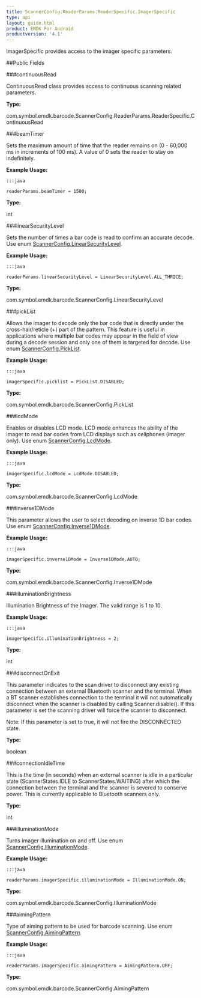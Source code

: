 ```yaml
---
title: ScannerConfig.ReaderParams.ReaderSpecific.ImagerSpecific
type: api
layout: guide.html
product: EMDK For Android
productversion: '4.1'
---
```



ImagerSpecific provides access to the imager specific parameters.

##Public Fields

###continuousRead

ContinuousRead class provides access to continuous scanning related parameters.

**Type:**

com.symbol.emdk.barcode.ScannerConfig.ReaderParams.ReaderSpecific.ContinuousRead

###beamTimer

Sets the maximum amount of time that the reader remains on (0 - 60,000 ms in increments of 100 ms). 
 A value of 0 sets the reader to stay on indefinitely.
 
 

**Example Usage:**
	
	:::java
	
	readerParams.beamTimer = 1500;
	


**Type:**

int

###linearSecurityLevel

Sets the number of times a bar code is read to confirm an accurate decode.
 Use enum [ ScannerConfig.LinearSecurityLevel](../ScannerConfig-LinearSecurityLevel).
 
 

**Example Usage:**
	
	:::java
	
	readerParams.linearSecurityLevel = LinearSecurityLevel.ALL_THRICE;
	


**Type:**

com.symbol.emdk.barcode.ScannerConfig.LinearSecurityLevel

###pickList

Allows the imager to decode only the bar code that is directly under the cross-hair/reticle (+) part of the pattern. 
 This feature is useful in applications where multiple bar codes may appear in the field of view during a decode session and 
 only one of them is targeted for decode.
 Use enum [ ScannerConfig.PickList](../ScannerConfig-PickList).
 
 

**Example Usage:**
	
	:::java
	
	imagerSpecific.picklist = PickList.DISABLED;
	


**Type:**

com.symbol.emdk.barcode.ScannerConfig.PickList

###lcdMode

Enables or disables LCD mode. 
 LCD mode enhances the ability of the imager to read bar codes from LCD displays such as cellphones (imager only).
 Use enum [ ScannerConfig.LcdMode](../ScannerConfig-LcdMode).
 
 

**Example Usage:**
	
	:::java
	
	imagerSpecific.lcdMode = LcdMode.DISABLED;
	


**Type:**

com.symbol.emdk.barcode.ScannerConfig.LcdMode

###inverse1DMode

This parameter allows the user to select decoding on inverse 1D bar codes.
 Use enum [ ScannerConfig.Inverse1DMode](../ScannerConfig-Inverse1DMode).
 
 

**Example Usage:**
	
	:::java
	
	imagerSpecific.inverse1DMode = Inverse1DMode.AUTO;
	


**Type:**

com.symbol.emdk.barcode.ScannerConfig.Inverse1DMode

###illuminationBrightness

Illumination Brightness of the Imager. The valid range is 1 to 10.
 
 

**Example Usage:**
	
	:::java
	
	imagerSpecific.illuminationBrightness = 2;
	


**Type:**

int

###disconnectOnExit

This parameter indicates to the scan driver to disconnect any existing connection between an 
 external Bluetooth scanner and the terminal. When a BT scanner establishes connection to the terminal 
 it will not automatically disconnect when the scanner is disabled by calling Scanner.disable(). 
 If this parameter is set the scanning driver will force the scanner to disconnect.
 
 Note: If this parameter is set to true, it will not fire the DISCONNECTED state.

**Type:**

boolean

###connectionIdleTime

This is the time (in seconds) when an external scanner is idle in a particular state (ScannerStates.IDLE to 
 ScannerStates.WAITING) after which the connection between the terminal and the scanner is severed to conserve
 power. This is currently applicable to Bluetooth scanners only.

**Type:**

int

###illuminationMode

Turns imager illumination on and off. 
 Use enum [ ScannerConfig.IlluminationMode](../ScannerConfig-IlluminationMode).
 
 

**Example Usage:**
	
	:::java
	
	readerParams.imagerSpecific.illuminationMode = IlluminationMode.ON;
	


**Type:**

com.symbol.emdk.barcode.ScannerConfig.IlluminationMode

###aimingPattern

Type of aiming pattern to be used for barcode scanning. 
 Use enum [ ScannerConfig.AimingPattern](../ScannerConfig-AimingPattern).
 
 

**Example Usage:**
	
	:::java
	
	readerParams.imagerSpecific.aimingPattern = AimingPattern.OFF;
	


**Type:**

com.symbol.emdk.barcode.ScannerConfig.AimingPattern









